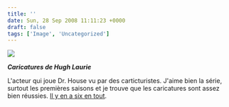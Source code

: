 ```yaml
---
title: ''
date: Sun, 28 Sep 2008 11:11:23 +0000
draft: false
tags: ['Image', 'Uncategorized']
---
```


![](https://madd0.files.wordpress.com/2008/09/rcxxgaq0nef4908kiilio5zfo1_400.jpg)

**_Caricatures de Hugh Laurie_**

L'acteur qui joue Dr. House vu par des carticturistes. J'aime bien la série, surtout les premières saisons et je trouve que les caricatures sont assez bien réussies. [Il y en a six en tout](http://bored-bored.com/cool/drhouse-caricatures/).